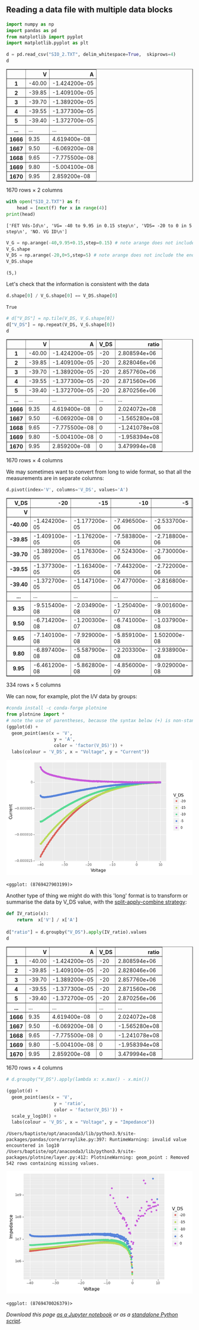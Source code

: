 ## Reading a data file with multiple data blocks




```python
import numpy as np
import pandas as pd
from matplotlib import pyplot
import matplotlib.pyplot as plt
```


```python
d = pd.read_csv("SIO_2.TXT", delim_whitespace=True,  skiprows=4)
d
```




<div>
<style scoped>
    .dataframe tbody tr th:only-of-type {
        vertical-align: middle;
    }

    .dataframe tbody tr th {
        vertical-align: top;
    }

    .dataframe thead th {
        text-align: right;
    }
</style>
<table border="1" class="dataframe">
  <thead>
    <tr style="text-align: right;">
      <th></th>
      <th>V</th>
      <th>A</th>
    </tr>
  </thead>
  <tbody>
    <tr>
      <th>1</th>
      <td>-40.00</td>
      <td>-1.424200e-05</td>
    </tr>
    <tr>
      <th>2</th>
      <td>-39.85</td>
      <td>-1.409100e-05</td>
    </tr>
    <tr>
      <th>3</th>
      <td>-39.70</td>
      <td>-1.389200e-05</td>
    </tr>
    <tr>
      <th>4</th>
      <td>-39.55</td>
      <td>-1.377300e-05</td>
    </tr>
    <tr>
      <th>5</th>
      <td>-39.40</td>
      <td>-1.372700e-05</td>
    </tr>
    <tr>
      <th>...</th>
      <td>...</td>
      <td>...</td>
    </tr>
    <tr>
      <th>1666</th>
      <td>9.35</td>
      <td>4.619400e-08</td>
    </tr>
    <tr>
      <th>1667</th>
      <td>9.50</td>
      <td>-6.069200e-08</td>
    </tr>
    <tr>
      <th>1668</th>
      <td>9.65</td>
      <td>-7.775500e-08</td>
    </tr>
    <tr>
      <th>1669</th>
      <td>9.80</td>
      <td>-5.004100e-08</td>
    </tr>
    <tr>
      <th>1670</th>
      <td>9.95</td>
      <td>2.859200e-08</td>
    </tr>
  </tbody>
</table>
<p>1670 rows × 2 columns</p>
</div>




```python
with open("SIO_2.TXT") as f:
    head = [next(f) for x in range(4)]
print(head)
```

    ['FET Vds-Id\n', 'VG= -40 to 9.95 in 0.15 step\n', 'VDS= -20 to 0 in 5 step\n', 'NO. VG ID\n']



```python
V_G = np.arange(-40,9.95+0.15,step=0.15) # note arange does not include the endpoint, so we go one step further
V_G.shape
V_DS = np.arange(-20,0+5,step=5) # note arange does not include the endpoint, so we go one step further
V_DS.shape
```




    (5,)



Let's check that the information is consistent with the data


```python
d.shape[0] / V_G.shape[0] == V_DS.shape[0] 

```




    True




```python
# d["V_DS"] = np.tile(V_DS, V_G.shape[0])
d["V_DS"] = np.repeat(V_DS, V_G.shape[0])
d
```




<div>
<style scoped>
    .dataframe tbody tr th:only-of-type {
        vertical-align: middle;
    }

    .dataframe tbody tr th {
        vertical-align: top;
    }

    .dataframe thead th {
        text-align: right;
    }
</style>
<table border="1" class="dataframe">
  <thead>
    <tr style="text-align: right;">
      <th></th>
      <th>V</th>
      <th>A</th>
      <th>V_DS</th>
      <th>ratio</th>
    </tr>
  </thead>
  <tbody>
    <tr>
      <th>1</th>
      <td>-40.00</td>
      <td>-1.424200e-05</td>
      <td>-20</td>
      <td>2.808594e+06</td>
    </tr>
    <tr>
      <th>2</th>
      <td>-39.85</td>
      <td>-1.409100e-05</td>
      <td>-20</td>
      <td>2.828046e+06</td>
    </tr>
    <tr>
      <th>3</th>
      <td>-39.70</td>
      <td>-1.389200e-05</td>
      <td>-20</td>
      <td>2.857760e+06</td>
    </tr>
    <tr>
      <th>4</th>
      <td>-39.55</td>
      <td>-1.377300e-05</td>
      <td>-20</td>
      <td>2.871560e+06</td>
    </tr>
    <tr>
      <th>5</th>
      <td>-39.40</td>
      <td>-1.372700e-05</td>
      <td>-20</td>
      <td>2.870256e+06</td>
    </tr>
    <tr>
      <th>...</th>
      <td>...</td>
      <td>...</td>
      <td>...</td>
      <td>...</td>
    </tr>
    <tr>
      <th>1666</th>
      <td>9.35</td>
      <td>4.619400e-08</td>
      <td>0</td>
      <td>2.024072e+08</td>
    </tr>
    <tr>
      <th>1667</th>
      <td>9.50</td>
      <td>-6.069200e-08</td>
      <td>0</td>
      <td>-1.565280e+08</td>
    </tr>
    <tr>
      <th>1668</th>
      <td>9.65</td>
      <td>-7.775500e-08</td>
      <td>0</td>
      <td>-1.241078e+08</td>
    </tr>
    <tr>
      <th>1669</th>
      <td>9.80</td>
      <td>-5.004100e-08</td>
      <td>0</td>
      <td>-1.958394e+08</td>
    </tr>
    <tr>
      <th>1670</th>
      <td>9.95</td>
      <td>2.859200e-08</td>
      <td>0</td>
      <td>3.479994e+08</td>
    </tr>
  </tbody>
</table>
<p>1670 rows × 4 columns</p>
</div>



We may sometimes want to convert from long to wide format, so that all the measurements are in separate columns:


```python
d.pivot(index='V', columns='V_DS', values='A')
```




<div>
<style scoped>
    .dataframe tbody tr th:only-of-type {
        vertical-align: middle;
    }

    .dataframe tbody tr th {
        vertical-align: top;
    }

    .dataframe thead th {
        text-align: right;
    }
</style>
<table border="1" class="dataframe">
  <thead>
    <tr style="text-align: right;">
      <th>V_DS</th>
      <th>-20</th>
      <th>-15</th>
      <th>-10</th>
      <th>-5</th>
      <th>0</th>
    </tr>
    <tr>
      <th>V</th>
      <th></th>
      <th></th>
      <th></th>
      <th></th>
      <th></th>
    </tr>
  </thead>
  <tbody>
    <tr>
      <th>-40.00</th>
      <td>-1.424200e-05</td>
      <td>-1.177200e-05</td>
      <td>-7.496500e-06</td>
      <td>-2.533700e-06</td>
      <td>2.892200e-06</td>
    </tr>
    <tr>
      <th>-39.85</th>
      <td>-1.409100e-05</td>
      <td>-1.176200e-05</td>
      <td>-7.583800e-06</td>
      <td>-2.718800e-06</td>
      <td>2.782900e-06</td>
    </tr>
    <tr>
      <th>-39.70</th>
      <td>-1.389200e-05</td>
      <td>-1.176300e-05</td>
      <td>-7.524300e-06</td>
      <td>-2.730000e-06</td>
      <td>2.615600e-06</td>
    </tr>
    <tr>
      <th>-39.55</th>
      <td>-1.377300e-05</td>
      <td>-1.163400e-05</td>
      <td>-7.443200e-06</td>
      <td>-2.722000e-06</td>
      <td>2.414700e-06</td>
    </tr>
    <tr>
      <th>-39.40</th>
      <td>-1.372700e-05</td>
      <td>-1.147100e-05</td>
      <td>-7.477000e-06</td>
      <td>-2.816800e-06</td>
      <td>2.359900e-06</td>
    </tr>
    <tr>
      <th>...</th>
      <td>...</td>
      <td>...</td>
      <td>...</td>
      <td>...</td>
      <td>...</td>
    </tr>
    <tr>
      <th>9.35</th>
      <td>-9.515400e-08</td>
      <td>-2.034900e-08</td>
      <td>-1.250400e-07</td>
      <td>-9.001600e-08</td>
      <td>4.619400e-08</td>
    </tr>
    <tr>
      <th>9.50</th>
      <td>-6.714200e-08</td>
      <td>-1.200300e-07</td>
      <td>-6.741000e-08</td>
      <td>-1.037900e-08</td>
      <td>-6.069200e-08</td>
    </tr>
    <tr>
      <th>9.65</th>
      <td>-7.140100e-08</td>
      <td>-7.929000e-08</td>
      <td>-5.859100e-08</td>
      <td>1.502000e-08</td>
      <td>-7.775500e-08</td>
    </tr>
    <tr>
      <th>9.80</th>
      <td>-6.897400e-08</td>
      <td>-5.587900e-08</td>
      <td>-2.203300e-08</td>
      <td>-2.938900e-08</td>
      <td>-5.004100e-08</td>
    </tr>
    <tr>
      <th>9.95</th>
      <td>-6.461200e-08</td>
      <td>-5.862800e-08</td>
      <td>-4.856000e-09</td>
      <td>-9.029000e-08</td>
      <td>2.859200e-08</td>
    </tr>
  </tbody>
</table>
<p>334 rows × 5 columns</p>
</div>



We can now, for example, plot the I/V data by groups:


```python
#conda install -c conda-forge plotnine 
from plotnine import *
# note the use of parentheses, because the syntax below (+) is non-standard in Python
(ggplot(d) +
  geom_point(aes(x = 'V',
                  y = 'A',
                  color = 'factor(V_DS)')) +
  labs(colour = 'V_DS', x = "Voltage", y = "Current"))
```


![png](../nb_img/phys345/wrangling_01_singlefile_blocks_11_0.png)





    <ggplot: (8769427903199)>



Another type of thing we might do with this 'long' format is to transform or summarise the data by V_DS value, with the [split-apply-combine strategy](https://pandas.pydata.org/docs/user_guide/groupby.html):


```python
def IV_ratio(x):
    return  x['V'] / x['A']

d["ratio"] = d.groupby("V_DS").apply(IV_ratio).values
d
```




<div>
<style scoped>
    .dataframe tbody tr th:only-of-type {
        vertical-align: middle;
    }

    .dataframe tbody tr th {
        vertical-align: top;
    }

    .dataframe thead th {
        text-align: right;
    }
</style>
<table border="1" class="dataframe">
  <thead>
    <tr style="text-align: right;">
      <th></th>
      <th>V</th>
      <th>A</th>
      <th>V_DS</th>
      <th>ratio</th>
    </tr>
  </thead>
  <tbody>
    <tr>
      <th>1</th>
      <td>-40.00</td>
      <td>-1.424200e-05</td>
      <td>-20</td>
      <td>2.808594e+06</td>
    </tr>
    <tr>
      <th>2</th>
      <td>-39.85</td>
      <td>-1.409100e-05</td>
      <td>-20</td>
      <td>2.828046e+06</td>
    </tr>
    <tr>
      <th>3</th>
      <td>-39.70</td>
      <td>-1.389200e-05</td>
      <td>-20</td>
      <td>2.857760e+06</td>
    </tr>
    <tr>
      <th>4</th>
      <td>-39.55</td>
      <td>-1.377300e-05</td>
      <td>-20</td>
      <td>2.871560e+06</td>
    </tr>
    <tr>
      <th>5</th>
      <td>-39.40</td>
      <td>-1.372700e-05</td>
      <td>-20</td>
      <td>2.870256e+06</td>
    </tr>
    <tr>
      <th>...</th>
      <td>...</td>
      <td>...</td>
      <td>...</td>
      <td>...</td>
    </tr>
    <tr>
      <th>1666</th>
      <td>9.35</td>
      <td>4.619400e-08</td>
      <td>0</td>
      <td>2.024072e+08</td>
    </tr>
    <tr>
      <th>1667</th>
      <td>9.50</td>
      <td>-6.069200e-08</td>
      <td>0</td>
      <td>-1.565280e+08</td>
    </tr>
    <tr>
      <th>1668</th>
      <td>9.65</td>
      <td>-7.775500e-08</td>
      <td>0</td>
      <td>-1.241078e+08</td>
    </tr>
    <tr>
      <th>1669</th>
      <td>9.80</td>
      <td>-5.004100e-08</td>
      <td>0</td>
      <td>-1.958394e+08</td>
    </tr>
    <tr>
      <th>1670</th>
      <td>9.95</td>
      <td>2.859200e-08</td>
      <td>0</td>
      <td>3.479994e+08</td>
    </tr>
  </tbody>
</table>
<p>1670 rows × 4 columns</p>
</div>




```python
# d.groupby("V_DS").apply(lambda x: x.max() - x.min())
```


```python
(ggplot(d) +
  geom_point(aes(x = 'V',
                  y = 'ratio',
                  color = 'factor(V_DS)')) +
  scale_y_log10() +
  labs(colour = 'V_DS', x = "Voltage", y = "Impedance"))
```

    /Users/baptiste/opt/anaconda3/lib/python3.9/site-packages/pandas/core/arraylike.py:397: RuntimeWarning: invalid value encountered in log10
    /Users/baptiste/opt/anaconda3/lib/python3.9/site-packages/plotnine/layer.py:412: PlotnineWarning: geom_point : Removed 542 rows containing missing values.



![png](../nb_img/phys345/wrangling_01_singlefile_blocks_15_1.png)





    <ggplot: (8769470026379)>



_Download this page [as a Jupyter notebook](https://github.com/vuw-scps/python-physics/raw/master/notebooks/phys345/wrangling_01_singlefile_blocks.ipynb) or as a [standalone Python script](https://github.com/vuw-scps/python-physics/raw/master/scripts/phys345/wrangling_01_singlefile_blocks.py)._
